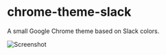 # chrome-theme-slack
A small Google Chrome theme based on Slack colors.

![Screenshot](http://i.imgur.com/Qk8J89Y.png)
